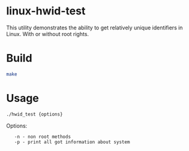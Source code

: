 # linux-hwid-test
This utility demonstrates the ability to get relatively unique identifiers in Linux. With or without root rights.

# Build
 ```bash
 make
 ```
 
 # Usage
 ```bash
./hwid_test {options}
 ```
 Options:
 ```
    -n - non root methods
    -p - print all got information about system
 ```
 
